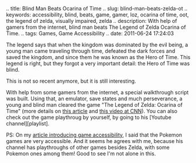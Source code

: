 .. title: Blind Man Beats Ocarina of Time
.. slug: blind-man-beats-zelda-ot
.. keywords: accessibility, blind, beats, game, gamer, loz, ocarina of time, oot, the legend of zelda, visually impaired, zelda
.. description: With help of gamers from the internet, blind man beats The Legend of Zelda Ocarina of Time.
.. tags: Games, Game Accessibility
.. date: 2011-06-24 17:24:03

The legend says that when the kingdom was dominated by the evil being, a young man came traveling through time, defeated the dark forces and saved the kingdom, and since them he was known as the Hero of Time. This legend is right, but they forgot a very important detail: the Hero of Time was blind. <!--more-->

This is not so recent anymore, but it is still interesting.

With help from some gamers from the internet, a special walkthrough script was built. Using that, an emulator, save states and much perseverance, a young and blind man cleared the game "The Legend of Zelda: Ocarina of Time" (more details on [this article][zld] and [this video at CNN][cnn]). You can also check out the game playthroug by yourself, by going to his [Youtube channel][playlist].

PS: On my [article introducing game accessibility][a11y-intro], I said that the Pokemon games are very accessible. And it seems he agrees with me, because his channel has playthroughs of other games besides Zelda, with some Pokemon ones among them! Good to see I'm not alone in this.

[zld]: http://www.zeldadungeon.net/2010/03/cnn-blind-gamer-beats-zelda/
[cnn]: http://edition.cnn.com/video/?/video/us/2010/03/03/dnt.blind.gamer.beats.zelda.wis
[channel]: http://www.youtube.com/user/genuinescorruption
[a11y-intro]: /en/blog/game-a11y-intro